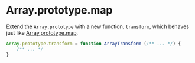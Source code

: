 # Array.prototype.map

Extend the `Array.prototype` with a new function, `transform`, which behaves just like [Array.prototype.map](https://developer.mozilla.org/en-US/docs/Web/JavaScript/Reference/Global_Objects/Array/map).

```javascript
Array.prototype.transform = function ArrayTransform (/** ... */) {
    /** ... */
}
```